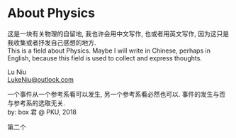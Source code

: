 # About Physics

这是一块有关物理的自留地, 我也许会用中文写作, 也或者用英文写作, 因为这只是我收集或者抒发自己感想的地方.  
This is a field about Physics. Maybe I will write in Chinese, perhaps in English, because this field is used to collect and express thoughts.  

Lu Niu  
LukeNiu@outlook.com

一个事件从一个参考系看可以发生, 另一个参考系看必然也可以. 事件的发生与否与参考系的选取无关.  
by: box 君 @ PKU, 2018

第二个